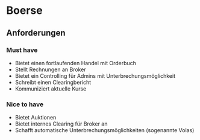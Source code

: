 # Boerse
## Anforderungen
### Must have
* Bietet einen fortlaufenden Handel mit Orderbuch
* Stellt Rechnungen an Broker
* Bietet ein Controlling für Admins mit Unterbrechungsmöglichkeit
* Schreibt einen Clearingbericht 
* Kommuniziert aktuelle Kurse

### Nice to have
* Bietet Auktionen 
* Bietet internes Clearing für Broker an
* Schafft automatische Unterbrechungsmöglichkeiten (sogenannte Volas)
